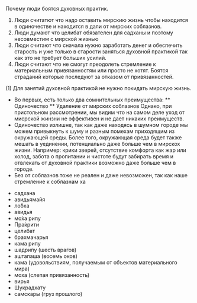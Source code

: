 Почему люди боятся духовных практик.
1. Люди считатют что надо оставить мирскию жизнь чтобы находится в одиночестве и находится в дали от мирских соблазнов.
2. Люди думают что целибат обязателен для садханы и поэтому несовместим с мирской жизнью
3. Люди считают что сначала нужно заработать денег и обеспечить старость и уже только в старости заняться духовной практикой так как это не требует больших усилий.
4. Люди считают что не смогут преодолеть стремление к материальным привязанностям или просто не хотят. Боятся страданий которые последуют за отказом от привязанностей.

(1) Для занятий духовной практикой не нужно покидать мирскую жизнь.
* Во первых, есть только два сомнительных преимущества:
  ** Одиночество
  ** Удаление от мирских соблазнов
Однако, при пристольном рассмотрении, мы видим что на самом деле уход от мисрской жинзни не эффективен и не дает никаких преимуществ.
* Одиночество излишне, так как даже находясь в шумном городе мы можем привыкнуть к шуму и разным помехам приходящим из окружающей среды. Более того, окружающая среда будет также мешать в уединении, потенциально даже больше чем в мирскох жизни. Например: крики зверей, отсутствие комфорта как жар или холод, забота о пропитании и чистоте будут забирать время и отвлекать от духовной практики возможно даже больше чем в городе.
* Без от соблазнов тоже не реален и даже невозможен, так как наше стремление к соблазнам ха


- садхана
- авидьямайя
- ло́бха
- авидья
- мо́ха рипу
- Пра́крити
- целибат
- брахмачарья
- кама рипу
- шадрипу (шесть врагов) 
- аштапаша (восемь оков)
- кама (удовольствиям, получаемым от объектов материального мира) 
- моха (слепая привязанность)
- вирья
- Шукрадхату
- самскары (груз прошлого)
